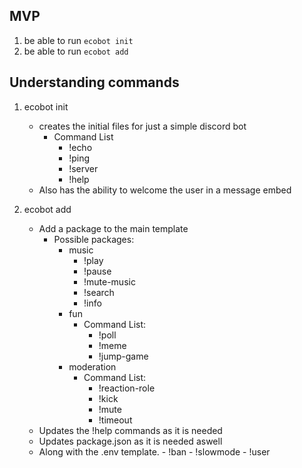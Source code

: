 ## MVP
 1. be able to run `ecobot init`
 2. be able to run `ecobot add`

## Understanding commands

1. ecobot init
    - creates the initial files for just a simple discord bot
         - Command List
            - !echo
            - !ping
            - !server
            - !help
    - Also has the ability to welcome the user in a message embed

2. ecobot add
    - Add a package to the main template
        - Possible packages:
            - music 
                - !play 
                - !pause
                - !mute-music
                - !search 
                - !info
            - fun
                - Command List:
                    - !poll
                    - !meme
                    - !jump-game
            - moderation
                - Command List:
                    - !reaction-role
                    - !kick
                    - !mute
                    - !timeout
    - Updates the !help commands as it is needed
    - Updates package.json as it is needed aswell
    - Along with the .env template.
                    - !ban
                    - !slowmode
                    - !user

